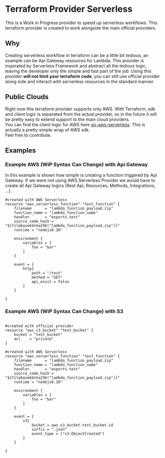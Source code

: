 # Terraform Provider Serverless
This is a Work in Progress provider to speed up serverless workflows. 
This terraform provider is created to work alongside the main official providers. 

## Why
Creating serverless workflow in terraform can be a little bit tedious, an example can be Api Gateway resources for Lambda.
This provider is inspirated by Serverless Framework and abstract all the tedious logic, leaving the developer only the simple and fast part of the job.
Using this provider **will not limit your terraform code**, you can still use official provider along side and interact with serverless resources in the standard manner.

## Public Clouds
Right now this terraform provider supports only AWS. With Terraform, sdk and client logic is separated from the actual provider, so in the future it will be pretty easy to extend support to the main cloud providers.  
You can find the client logic for AWS here [go-aws-serverless](https://github.com/alessandromr/go-aws-serverless). This is actually a pretty simple wrap of AWS sdk.  
Feel free to contribute.

## Examples

### Example AWS (WiP Syntax Can Change) with Api Gateway
In this example is shown how simple is creating a function triggered by Api Gateway.
If we were not using AWS Serverless Provider we would have to create all Api Gateway logics (Rest Api, Resources, Methods, Integrations, ...).


```hcl
#created with AWS Serverless
resource "aws_serverless_function" "test_function" {
    filename      = "lambda_function_payload.zip"
    function_name = "lambda_function_name"
    handler       = "exports.test"
    source_code_hash = "${filebase64sha256("lambda_function_payload.zip")}"
    runtime = "nodejs8.10"

    environment {
        variables = {
            foo = "bar"
        }
    }

    event = {
        http{
            path = "/test"
            method = "GET"
            api_exist = false
        }
    }

}
```



### Example AWS (WiP Syntax Can Change) with S3
```hcl

#created with official provider
resource "aws_s3_bucket" "test_bucket" {
    bucket = "test_bucket"
    acl    = "private"
}

#created with AWS Serverless
resource "aws_serverless_function" "test_function" {
    filename      = "lambda_function_payload.zip"
    function_name = "lambda_function_name"
    handler       = "exports.test"
    source_code_hash = "${filebase64sha256("lambda_function_payload.zip")}"
    runtime = "nodejs8.10"

    environment {
        variables = {
            foo = "bar"
        }
    }

    event = {
        s3{
            bucket = aws_s3_bucket.test_bucket.id
            suffix = ".json"
            event_type = ["s3:ObjectCreated"]
        }
    }

}

```

